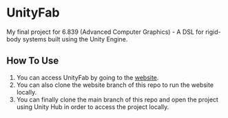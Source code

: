 # UnityFab
My final project for 6.839 (Advanced Computer Graphics) - A DSL for rigid-body systems built using the Unity Engine.

## How To Use
1. You can access UnityFab by going to the [website](https://www.yodahe.com/UnityFab/). 
2. You can also clone the website branch of this repo to run the website locally.
3. You can finally clone the main branch of this repo and open the project using Unity Hub in order to access the project locally.
